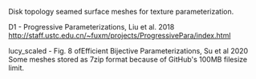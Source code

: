 Disk topology seamed surface meshes for texture parameterization.

D1 - Progressive Parameterizations, Liu et al. 2018
http://staff.ustc.edu.cn/~fuxm/projects/ProgressivePara/index.html

lucy_scaled - Fig. 8 ofEfficient Bijective Parameterizations, Su et al 2020
Some meshes stored as 7zip format because of GitHub's 100MB filesize limit.
